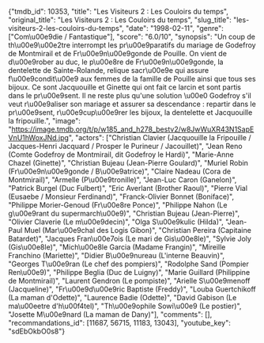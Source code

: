 {"tmdb_id": 10353, "title": "Les Visiteurs 2 : Les Couloirs du temps", "original_title": "Les Visiteurs 2 : Les Couloirs du temps", "slug_title": "les-visiteurs-2-les-couloirs-du-temps", "date": "1998-02-11", "genre": ["Com\u00e9die / Fantastique"], "score": "6.0/10", "synopsis": "Un coup de th\u00e9\u00e2tre interrompt les pr\u00e9paratifs du mariage de Godefroy de Montmirail et de Fr\u00e9n\u00e9gonde de Pouille. On vient de d\u00e9rober au duc, le p\u00e8re de Fr\u00e9n\u00e9gonde, la dentelette de Sainte-Rolande, relique sacr\u00e9e qui assure f\u00e9condit\u00e9 aux femmes de la famille de Pouille ainsi que tous ses bijoux. Ce sont Jacquouille et Ginette qui ont fait ce larcin et sont partis dans le pr\u00e9sent. Il ne reste plus qu'une solution \u00e0 Godefroy s'il veut r\u00e9aliser son mariage et assurer sa descendance : repartir dans le pr\u00e9sent, r\u00e9cup\u00e9rer les bijoux, la dentelette et Jacquouille la fripouille.", "image": "https://image.tmdb.org/t/p/w185_and_h278_bestv2/w8JwWuXR43N1SapEVnU1hWoxJNd.jpg", "actors": ["Christian Clavier (Jacquouille la Fripouille / Jacques-Henri Jacquard / Prosper le Purineur / Jacouillet)", "Jean Reno (Comte Godefroy de Montmirail, dit Godefroy le Hardi)", "Marie-Anne Chazel (Ginette)", "Christian Bujeau (Jean-Pierre Goulard)", "Muriel Robin (Fr\u00e9n\u00e9gonde / B\u00e9atrice)", "Claire Nadeau (Cora de Montmirail)", "Armelle (P\u00e9tronille)", "Jean-Luc Caron (Ganelon)", "Patrick Burgel (Duc Fulbert)", "Eric Averlant (Brother Raoul)", "Pierre Vial (Eusaebe / Monsieur Ferdinand)", "Franck-Olivier Bonnet (Boniface)", "Philippe Morier-Genoud (Fr\u00e8re Ponce)", "Philippe Nahon (Le g\u00e9rant du supermarch\u00e9)", "Christian Bujeau (Jean-Pierre)", "Olivier Claverie (Le m\u00e9decin)", "Olga S\u00e9kulic (Hilda)", "Jean-Paul Muel (Mar\u00e9chal des Logis Gibon)", "Christian Pereira (Capitaine Batardet)", "Jacques Fran\u00e7ois (Le mari de Gis\u00e8le)", "Sylvie Joly (Gis\u00e8le)", "Mich\u00e8le Garcia (Madame Frangin)", "Mireille Franchino (Mariette)", "Didier B\u00e9nureau (L'interne Beauvin)", "Georges T\u00e9ran (Le chef des pompiers)", "Rodolphe Sand (Pompier Ren\u00e9)", "Philippe Beglia (Duc de Luigny)", "Marie Guillard (Philippine de Montmirail)", "Laurent Gendron (Le pompiste)", "Arielle S\u00e9menoff (Jacqueline)", "Fr\u00e9d\u00e9ric Baptiste (Freddy)", "Louba Guertchikoff (La maman d'Odette)", "Laurence Badie (Odette)", "David Gabison (Le ma\u00eetre d'h\u00f4tel)", "Th\u00e9ophile Sowi\u00e9 (Le postier)", "Josette M\u00e9nard (La maman de Dany)"], "comments": [], "recommandations_id": [11687, 56715, 11183, 13043], "youtube_key": "sdEbOkbO0s8"}